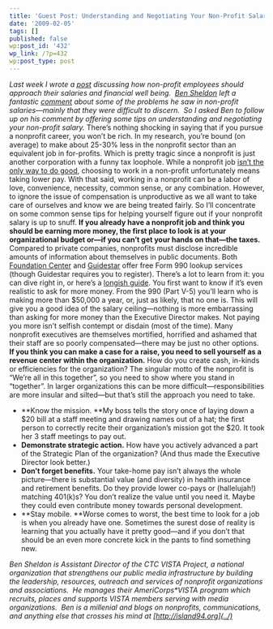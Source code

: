 ```yaml
---
title: 'Guest Post: Understanding and Negotiating Your Non-Profit Salary'
date: '2009-02-05'
tags: []
published: false
wp:post_id: '432'
wp_link: /?p=432
wp:post_type: post
---
```


_Last week I wrote a [post](http://entrylevelliving.wordpress.com/2009/01/27/financial-np-employees/) discussing how non-profit employees should approach their salaries and financial well being.  [Ben Sheldon](../) left a fantastic [comment](http://entrylevelliving.wordpress.com/2009/01/27/financial-np-employees/#comment-598) about some of the problems he saw in non-profit salaries—mainly that they were difficult to discern.  So I asked Ben to follow up on his comment by offering some tips on understanding and negotiating your non-profit salary._ There’s nothing shocking in saying that if you pursue a nonprofit career, you won’t be rich. In my research, you’re bound (on average) to make about 25-30% less in the nonprofit sector than an equivalent job in for-profits. Which is pretty tragic since a nonprofit is just another corporation with a funny tax loophole. While a nonprofit job [isn’t the only way to do good](../2007/10/alternatives-to-a-nonprofit-job/), choosing to work in a non-profit unfortunately means taking lower pay. With that said, working in a nonprofit can be a labor of love, convenience, necessity, common sense, or any combination. However, to ignore the issue of compensation is unproductive as we all want to take care of ourselves and know we are being treated fairly. So I’ll concentrate on some common sense tips for helping yourself figure out if your nonprofit salary is up to snuff. **If you already have a nonprofit job and think you should be earning more money, the first place to look is at your organizational budget or—if you can’t get your hands on that—the taxes.** Compared to private companies, nonprofits must disclose incredible amounts of information about themselves in public documents. Both [Foundation Center](http://foundationcenter.org/findfunders/990finder/) and [Guidestar](http://www.guidestar.org/) offer free Form 990 lookup services (though Guidestar requires you to register). There’s a lot to learn from it: you can dive right in, or here’s a [longish guide](http://www.npccny.org/Form_990/990.htm). You first want to know if it’s even realistic to ask for more money. From the 990 (Part V-5) you’ll learn who is making more than $50,000 a year, or, just as likely, that no one is. This will give you a good idea of the salary ceiling—nothing is more embarrassing than asking for more money than the Executive Director makes. Not paying you more isn’t selfish contempt or disdain (most of the time). Many nonprofit executives are themselves mortified, horrified and ashamed that their staff are so poorly compensated—there may be just no other options. **If you think you can make a case for a raise, you need to sell yourself as a revenue center within the organization.** How do you create cash, in-kinds or efficiencies for the organization? The singular motto of the nonprofit is “We’re all in this together”, so you need to show where you stand in “together”. In larger organizations this can be more difficult—responsibilities are more insular and silted—but that’s still the approach you need to take.
- **Know the mission. **My boss tells the story once of laying down a $20 bill at a staff meeting and drawing names out of a hat; the first person to correctly recite their organization’s mission got the $20. It took her 3 staff meetings to pay out.
- **Demonstrate strategic action.** How have you actively advanced a part of the Strategic Plan of the organization? (And thus made the Executive Director look better.)
- **Don’t forget benefits.** Your take-home pay isn’t always the whole picture—there is substantial value (and diversity) in health insurance and retirement benefits. Do they provide lower co-pays or (hallelujah!) matching 401(k)s? You don’t realize the value until you need it. Maybe they could even contribute money towards personal development.
- **Stay mobile. **Worse comes to worst, the best time to look for a job is when you already have one. Sometimes the surest dose of reality is learning that you actually have it pretty good—and if you don’t that should be an even more concrete kick in the pants to find something new.

_Ben Sheldon is Assistant Director of the CTC VISTA Project, a national organization that strengthens our public media infrastructure by building the leadership, resources, outreach and services of nonprofit organizations and associations.  He manages their AmeriCorps\*VISTA program which recruits, places and supports VISTA members serving with media organizations.  Ben is a millenial and blogs on nonprofits, communications, and anything else that crosses his mind at [http://island94.org](../)_
